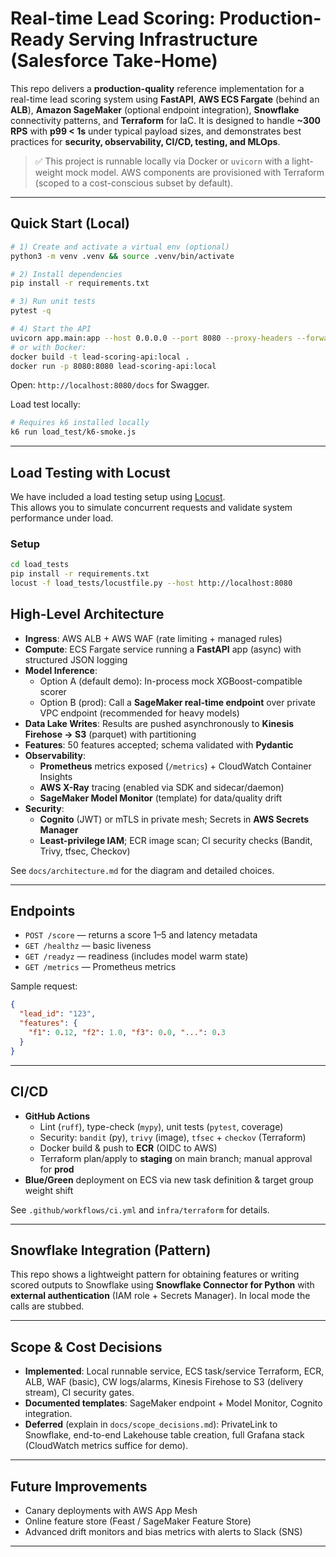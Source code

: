 
# Real-time Lead Scoring: Production-Ready Serving Infrastructure (Salesforce Take‑Home)

This repo delivers a **production-quality** reference implementation for a real-time lead scoring system using **FastAPI**, **AWS ECS Fargate** (behind an **ALB**), **Amazon SageMaker** (optional endpoint integration), **Snowflake** connectivity patterns, and **Terraform** for IaC. It is designed to handle **~300 RPS** with **p99 < 1s** under typical payload sizes, and demonstrates best practices for **security, observability, CI/CD, testing, and MLOps**.

> ✅ This project is runnable locally via Docker or `uvicorn` with a light-weight mock model. AWS components are provisioned with Terraform (scoped to a cost-conscious subset by default).

---

## Quick Start (Local)

```bash
# 1) Create and activate a virtual env (optional)
python3 -m venv .venv && source .venv/bin/activate

# 2) Install dependencies
pip install -r requirements.txt

# 3) Run unit tests
pytest -q

# 4) Start the API
uvicorn app.main:app --host 0.0.0.0 --port 8080 --proxy-headers --forwarded-allow-ips='*'
# or with Docker:
docker build -t lead-scoring-api:local .
docker run -p 8080:8080 lead-scoring-api:local
```

Open: `http://localhost:8080/docs` for Swagger.

Load test locally:
```bash
# Requires k6 installed locally
k6 run load_test/k6-smoke.js
```

---
## Load Testing with Locust

We have included a load testing setup using [Locust](https://locust.io/).  
This allows you to simulate concurrent requests and validate system performance under load.

### Setup
```bash
cd load_tests
pip install -r requirements.txt
locust -f load_tests/locustfile.py --host http://localhost:8080

```


## High-Level Architecture

- **Ingress**: AWS ALB + AWS WAF (rate limiting + managed rules)
- **Compute**: ECS Fargate service running a **FastAPI** app (async) with structured JSON logging
- **Model Inference**: 
  - Option A (default demo): In-process mock XGBoost-compatible scorer
  - Option B (prod): Call a **SageMaker real-time endpoint** over private VPC endpoint (recommended for heavy models)
- **Data Lake Writes**: Results are pushed asynchronously to **Kinesis Firehose -> S3** (parquet) with partitioning
- **Features**: 50 features accepted; schema validated with **Pydantic**
- **Observability**: 
  - **Prometheus** metrics exposed (`/metrics`) + CloudWatch Container Insights
  - **AWS X-Ray** tracing (enabled via SDK and sidecar/daemon)
  - **SageMaker Model Monitor** (template) for data/quality drift
- **Security**:
  - **Cognito** (JWT) or mTLS in private mesh; Secrets in **AWS Secrets Manager**
  - **Least-privilege IAM**; ECR image scan; CI security checks (Bandit, Trivy, tfsec, Checkov)

See `docs/architecture.md` for the diagram and detailed choices.

---

## Endpoints

- `POST /score` — returns a score 1–5 and latency metadata
- `GET /healthz` — basic liveness
- `GET /readyz` — readiness (includes model warm state)
- `GET /metrics` — Prometheus metrics

Sample request:
```json
{
  "lead_id": "123",
  "features": {
    "f1": 0.12, "f2": 1.0, "f3": 0.0, "...": 0.3
  }
}
```

---

## CI/CD

- **GitHub Actions**
  - Lint (`ruff`), type-check (`mypy`), unit tests (`pytest`, coverage)
  - Security: `bandit` (py), `trivy` (image), `tfsec` + `checkov` (Terraform)
  - Docker build & push to **ECR** (OIDC to AWS)
  - Terraform plan/apply to **staging** on main branch; manual approval for **prod**
- **Blue/Green** deployment on ECS via new task definition & target group weight shift

See `.github/workflows/ci.yml` and `infra/terraform` for details.

---

## Snowflake Integration (Pattern)

This repo shows a lightweight pattern for obtaining features or writing scored outputs to Snowflake using **Snowflake Connector for Python** with **external authentication** (IAM role + Secrets Manager). In local mode the calls are stubbed.

---

## Scope & Cost Decisions

- **Implemented**: Local runnable service, ECS task/service Terraform, ECR, ALB, WAF (basic), CW logs/alarms, Kinesis Firehose to S3 (delivery stream), CI security gates.
- **Documented templates**: SageMaker endpoint + Model Monitor, Cognito integration.
- **Deferred** (explain in `docs/scope_decisions.md`): PrivateLink to Snowflake, end-to-end Lakehouse table creation, full Grafana stack (CloudWatch metrics suffice for demo).

---

## Future Improvements

- Canary deployments with AWS App Mesh
- Online feature store (Feast / SageMaker Feature Store)
- Advanced drift monitors and bias metrics with alerts to Slack (SNS)

---



